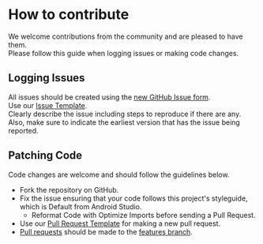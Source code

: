 # How to contribute
We welcome contributions from the community and are pleased to have them. <br/>
Please follow this guide when logging issues or making code changes.

## Logging Issues
All issues should be created using the [new GitHub Issue form](https://github.com/siesgstarena/epicentre-android/issues/new). <br/>
Use our [Issue Template](.github/ISSUE_TEMPLATE.md). <br/>
Clearly describe the issue including steps to reproduce if there are any. Also, make sure to indicate the earliest version that has the issue being reported.

## Patching Code
Code changes are welcome and should follow the guidelines below.

* Fork the repository on GitHub.
* Fix the issue ensuring that your code follows this project's styleguide, which is Default from Android Studio.
    * Reformat Code with Optimize Imports before sending a Pull Request.
* Use our [Pull Request Template](.github/PULL_REQUEST_TEMPLATE.md) for making a new pull request.
* [Pull requests](http://help.github.com/send-pull-requests/) should be made to the [features branch](https://github.com/siesgstarena/epicentre-android/tree/features).